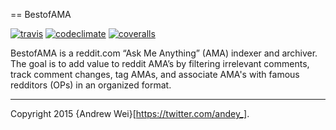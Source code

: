 == BestofAMA

[![travis](https://travis-ci.org/andey/bestofama.png)](https://travis-ci.org/andey/bestofama)
[![codeclimate](https://codeclimate.com/github/andey/bestofama.png)](https://codeclimate.com/github/andey/bestofama)
[![coveralls](https://coveralls.io/repos/andey/bestofama/badge.png?branch=master)](https://coveralls.io/r/andey/bestofama?branch=master)

BestofAMA is a reddit.com “Ask Me Anything” (AMA) indexer and archiver. The goal is to add value to reddit AMA’s by filtering irrelevant comments, track comment changes, tag AMAs, and associate AMA's with famous redditors (OPs) in an organized format.

-------------
Copyright 2015 {Andrew Wei}[https://twitter.com/andey_].

